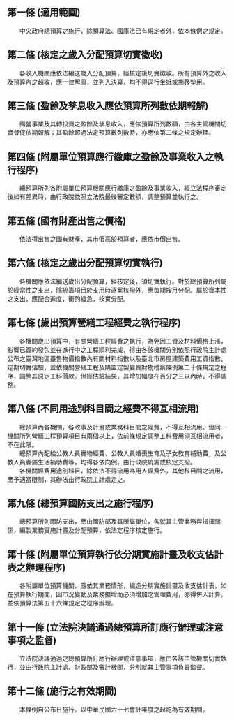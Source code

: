 第一條 (適用範圍)
-----------------
　　中央政府總預算之施行，除預算法、國庫法已有規定者外，依本條例之規定。  


第二條 (核定之歲入分配預算切實徵收)
-----------------------------------
　　各收入機關應依法編送歲入分配預算，經核定後切實徵收。所有預算外之收入及預算內之超收，應一律解庫，並列入決算，均不得逕行坐抵或挪移墊用。  


第三條 (盈餘及孳息收入應依預算所列數依期報解)
---------------------------------------------
　　國營事業及其轉投資之盈餘及孳息收入，應依預算所列數額，由各主管機關切實督促依期報解；其盈餘超過法定預算數列數時，亦應依第二條之規定辦理。  


第四條 (附屬單位預算應行繳庫之盈餘及事業收入之執行程序)
-------------------------------------------------------
　　總預算所列各附屬單位預算機關應行繳庫之盈餘及事業收入，經立法程序審定後如有差異時，由行政院依照立法院最後審定數額，調整預算並執行之。  


第五條 (國有財產出售之價格)
---------------------------
　　依法得出售之國有財產，其市價高於預算者，應依市價出售。  


第六條 (核定之歲出分配預算切實執行)
-----------------------------------
　　各機關應依法編送歲出分配預算，經核定後，須切實執行。對於總預算所列屬於經常性之支出，除統籌項目於支用時逐案核撥外，應每期按月分配。屬於資本性之支出，應配合進度，衡酌緩急，核實分配。  


第七條 (歲出預算營繕工程經費之執行程序)
---------------------------------------
　　各機關歲出預算中，有關營繕工程經費之執行，為免因工資及材料價格上漲，影響已簽約發包並在進行中之工程順利完成，得由各該機關分別依照行政院主計處公布之臺灣地區躉售物價指數內有關材料指數以及臺北市房屋建築費用工資指數，定期切實估驗，並依機關營繕工程及購置定製變賣財物稽察條例第二十條規定之程序，調整其原定工料價款。但經估驗結果，其增加幅度在百分之三以內時，不得調整。  


第八條 (不同用途別科目間之經費不得互相流用)
-------------------------------------------
　　總預算內各機關，各政事及計畫或業務科目間之經費，不得互相流用。但同一機關所列營繕工程預算項目有兩個以上，依前條規定調整工料費用須互相流用者，不在此限。  
　　總預算內配給公教人員實物經費、公教人員婚喪生育及子女教育補助費，及公教人員眷屬生活補助費等，均得各依向例，由行政院統籌或核定支撥。  
　　各機關經費用途別科目，除依法不得流用為用人經費外，其他科目間之流用，應予適當限制，其辦法由行政院主計處定之。  


第九條 (總預算國防支出之施行程序)
---------------------------------
　　總預算所列國防支出，應由國防部及其所屬單位，各就其主管業務與指揮關係，編製業務實施計畫及分配預算，依法定程序核定施行。  


第十條 (附屬單位預算執行依分期實施計畫及收支估計表之辦理程序)
-------------------------------------------------------------
　　各附屬單位預算機關，應依其業務情形，編造分期實施計畫及收支估計表，如在預算執行期間，因市況變動及業務擴增而必須增加之管理費用，亦得併入計算，並依預算法第五十六條規定之程序辦理。  


第十一條 (立法院決議通過總預算所訂應行辦理或注意事項之監督)
-----------------------------------------------------------
　　立法院決議通過之總預算所訂應行辦理或注意事項，應由各該主管機關切實執行，並由行政院主計處、財政部及審計機關，分別就其主管事項負責監督。  


第十二條 (施行之有效期間)
-------------------------
　　本條例自公布日施行。以中華民國六十七會計年度之起訖為有效期間。